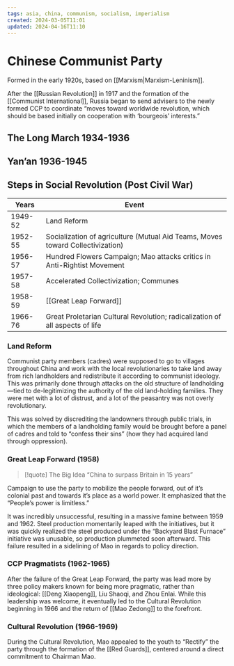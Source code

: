 ```yaml
---
tags: asia, china, communism, socialism, imperialism
created: 2024-03-05T11:01
updated: 2024-04-16T11:10
---
```


# Chinese Communist Party

Formed in the early 1920s, based on [[Marxism|Marxism-Leninism]].

After the [[Russian Revolution]] in 1917 and the formation of the [[Communist International]], Russia began to send advisers to the newly formed CCP to coordinate “moves toward worldwide revolution, which should be based initially on cooperation with ‘bourgeois’ interests.”

## The Long March 1934-1936

## Yan’an 1936-1945

## Steps in Social Revolution (Post Civil War)

| Years   | Event                                                                          |
| ------- | ------------------------------------------------------------------------------ |
| 1949-52 | Land Reform                                                                    |
| 1952-55 | Socialization of agriculture (Mutual Aid Teams, Moves toward Collectivization) |
| 1956-57 | Hundred Flowers Campaign; Mao attacks critics in Anti-Rightist Movement        |
| 1957-58 | Accelerated Collectivization; Communes                                         |
| 1958-59 | [[Great Leap Forward]]                                                         |
| 1966-76 | Great Proletarian Cultural Revolution; radicalization of all aspects of life   |

### Land Reform

Communist party members (cadres) were supposed to go to villages throughout China and work with the local revolutionaries to take land away from rich landholders and redistribute it according to communist ideology. This was primarily done through attacks on the old structure of landholding—tied to de-legitimizing the authority of the old land-holding families. They were met with a lot of distrust, and a lot of the peasantry was not overly revolutionary.

This was solved by discrediting the landowners through public trials, in which the members of a landholding family would be brought before a panel of cadres and told to “confess their sins” (how they had acquired land through oppression).

### Great Leap Forward (1958)

> [!quote] The Big Idea
> “China to surpass Britain in 15 years”

Campaign to use the party to mobilize the people forward, out of it’s colonial past and towards it’s place as a world power. It emphasized that the “People’s power is limitless.”

It was incredibly unsuccessful, resulting in a massive famine between 1959 and 1962. Steel production momentarily leaped with the initiatives, but it was quickly realized the steel produced under the “Backyard Blast Furnace” initiative was unusable, so production plummeted soon afterward. This failure resulted in a sidelining of Mao in regards to policy direction.

### CCP Pragmatists (1962-1965)

After the failure of the Great Leap Forward, the party was lead more by three policy makers known for being more pragmatic, rather than ideological: [[Deng Xiaopeng]], Liu Shaoqi, and Zhou Enlai. While this leadership was welcome, it eventually led to the Cultural Revolution beginning in 1966 and the return of [[Mao Zedong]] to the forefront.

### Cultural Revolution (1966-1969)

During the Cultural Revolution, Mao appealed to the youth to “Rectify” the party through the formation of the [[Red Guards]], centered around a direct commitment to Chairman Mao.
